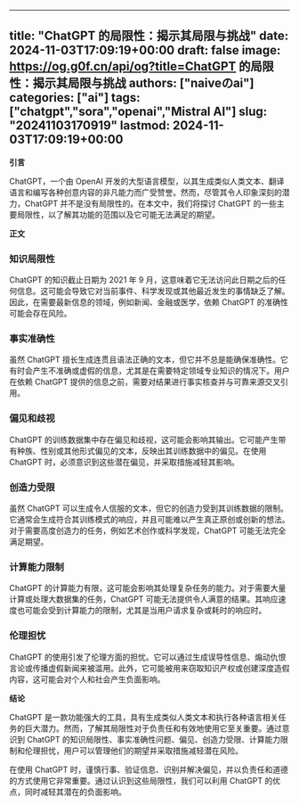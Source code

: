 
---
title: "ChatGPT 的局限性：揭示其局限与挑战"
date: 2024-11-03T17:09:19+00:00
draft: false
image: https://og.g0f.cn/api/og?title=ChatGPT 的局限性：揭示其局限与挑战
authors: ["naiveのai"]
categories: ["ai"]
tags: ["chatgpt","sora","openai","Mistral AI"]
slug: "20241103170919"
lastmod: 2024-11-03T17:09:19+00:00
---
**引言**

ChatGPT，一个由 OpenAI 开发的大型语言模型，以其生成类似人类文本、翻译语言和编写各种创意内容的非凡能力而广受赞誉。然而，尽管其令人印象深刻的潜力，ChatGPT 并不是没有局限性的。在本文中，我们将探讨 ChatGPT 的一些主要局限性，以了解其功能的范围以及它可能无法满足的期望。

**正文**

### 知识局限性

ChatGPT 的知识截止日期为 2021 年 9 月，这意味着它无法访问此日期之后的任何信息。这可能会导致它对当前事件、科学发现或其他最近发生的事情缺乏了解。因此，在需要最新信息的领域，例如新闻、金融或医学，依赖 ChatGPT 的准确性可能会存在风险。

### 事实准确性

虽然 ChatGPT 擅长生成连贯且语法正确的文本，但它并不总是能确保准确性。它有时会产生不准确或虚假的信息，尤其是在需要特定领域专业知识的情况下。用户在依赖 ChatGPT 提供的信息之前，需要对结果进行事实核查并与可靠来源交叉引用。

### 偏见和歧视

ChatGPT 的训练数据集中存在偏见和歧视，这可能会影响其输出。它可能产生带有种族、性别或其他形式偏见的文本，反映出其训练数据中的偏见。在使用 ChatGPT 时，必须意识到这些潜在偏见，并采取措施减轻其影响。

### 创造力受限

虽然 ChatGPT 可以生成令人信服的文本，但它的创造力受到其训练数据的限制。它通常会生成符合其训练模式的响应，并且可能难以产生真正原创或创新的想法。对于需要高度创造力的任务，例如艺术创作或科学发现，ChatGPT 可能无法完全满足期望。

### 计算能力限制

ChatGPT 的计算能力有限，这可能会影响其处理复杂任务的能力。对于需要大量计算或处理大数据集的任务，ChatGPT 可能无法提供令人满意的结果。其响应速度也可能会受到计算能力的限制，尤其是当用户请求复杂或耗时的响应时。

### 伦理担忧

ChatGPT 的使用引发了伦理方面的担忧。它可以通过生成误导性信息、煽动仇恨言论或传播虚假新闻来被滥用。此外，它可能被用来窃取知识产权或创建深度造假内容，这可能会对个人和社会产生负面影响。

**结论**

ChatGPT 是一款功能强大的工具，具有生成类似人类文本和执行各种语言相关任务的巨大潜力。然而，了解其局限性对于负责任和有效地使用它至关重要。通过意识到 ChatGPT 的知识局限性、事实准确性问题、偏见、创造力受限、计算能力限制和伦理担忧，用户可以管理他们的期望并采取措施减轻潜在风险。

在使用 ChatGPT 时，谨慎行事、验证信息、识别并解决偏见，并以负责任和道德的方式使用它非常重要。通过认识到这些局限性，我们可以利用 ChatGPT 的优点，同时减轻其潜在的负面影响。